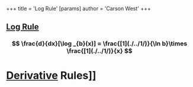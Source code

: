 +++
 title = 'Log Rule'
[params]
	author = 'Carson West'
+++
## [Log Rule](./../log-rule/) 
###  $$ \frac{d}{dx}[\log _{b}(x)] = \frac{[1](./../1/)}{\ln b}\times \frac{[1](./../1/)}{x} $$  


# [Derivative](./../derivative/) Rules]]